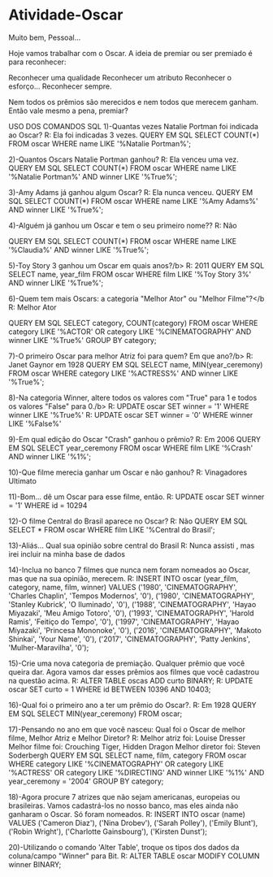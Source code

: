 # Atividade-Oscar

Muito bem, Pessoal...

Hoje vamos trabalhar com o Oscar. A ideia de premiar ou ser premiado é para reconhecer:

Reconhecer uma qualidade
Reconhecer um atributo
Reconhecer o esforço...
Reconhecer sempre.

Nem todos os prêmios são merecidos e nem todos que merecem ganham. Então vale mesmo a pena, premiar?

USO DOS COMANDOS SQL
1)-Quantas vezes Natalie Portman foi indicada ao Oscar? R: Ela foi indicadas 3 vezes.
QUERY EM SQL SELECT COUNT(*) FROM oscar WHERE name LIKE '%Natalie Portman%';


2)-Quantos Oscars Natalie Portman ganhou? R: Ela venceu uma vez.
QUERY EM SQL SELECT COUNT(*) FROM oscar WHERE name LIKE '%Natalie Portman%' AND winner LIKE '%True%';


3)-Amy Adams já ganhou algum Oscar?
R: Ela nunca venceu.
QUERY EM SQL SELECT COUNT(*) FROM oscar WHERE name LIKE '%Amy Adams%' AND winner LIKE '%True%';


4)-Alguém já ganhou um Oscar e tem o seu primeiro nome??
R: Não

QUERY EM SQL
SELECT COUNT(*) FROM oscar WHERE name LIKE '%Claudia%' AND winner LIKE '%True%';


5)-Toy Story 3 ganhou um Oscar em quais anos?/b>
R: 2011
QUERY EM SQL
SELECT name, year_film FROM oscar WHERE film LIKE '%Toy Story 3%' AND winner LIKE '%True%';



6)-Quem tem mais Oscars: a categoria "Melhor Ator" ou "Melhor Filme"?</b
R: Melhor Ator

QUERY EM SQL
SELECT category, COUNT(category) FROM oscar WHERE category LIKE '%ACTOR' OR category LIKE '%CINEMATOGRAPHY' AND winner LIKE '%True%' GROUP BY category;



7)-O primeiro Oscar para melhor Atriz foi para quem? Em que ano?/b>
R: Janet Gaynor em 1928
QUERY EM SQL
SELECT name, MIN(year_ceremony) FROM oscar WHERE category LIKE '%ACTRESS%' AND winner LIKE '%True%';



8)-Na categoria Winner, altere todos os valores com "True" para 1 e todos os valores "False" para 0./b>
R: UPDATE  oscar SET winner = '1' WHERE winner LIKE '%True%'
R: UPDATE  oscar SET winner = '0' WHERE winner LIKE '%False%'



9)-Em qual edição do Oscar "Crash" ganhou o prêmio?
R: Em 2006
QUERY EM SQL
SELECT year_ceremony FROM oscar WHERE film LIKE '%Crash' AND winner LIKE '%1%';



10)-Que filme merecia ganhar um Oscar e não ganhou?
R: Vinagadores Ultimato



11)-Bom... dê um Oscar para esse filme, então.
R: UPDATE oscar SET winner = '1' WHERE id = 10294



12)-O filme Central do Brasil aparece no Oscar?
R: Não
QUERY EM SQL
SELECT * FROM oscar WHERE film LIKE '%Central do Brasil';



13)-Aliás... Qual sua opinião sobre central do Brasil
R: Nunca assisti , mas irei incluir na minha base de dados



14)-Inclua no banco 7 filmes que nunca nem foram nomeados ao Oscar, mas que na sua opinião, merecem.
R: INSERT INTO oscar (year_film, category, name, film, winner) VALUES ('1980', 'CINEMATOGRAPHY', 'Charles Chaplin', 'Tempos Modernos', '0'), ('1980', 'CINEMATOGRAPHY', 'Stanley Kubrick', 'O Iluminado', '0'), ('1988', 'CINEMATOGRAPHY', 'Hayao Miyazaki', 'Meu Amigo Totoro', '0'), ('1993', 'CINEMATOGRAPHY', 'Harold Ramis', 'Feitiço do Tempo', '0'), ('1997', 'CINEMATOGRAPHY', 'Hayao Miyazaki', 'Princesa Mononoke', '0'), ('2016', 'CINEMATOGRAPHY', 'Makoto Shinkai', 'Your Name', '0'), ('2017', 'CINEMATOGRAPHY', 'Patty Jenkins', 'Mulher-Maravilha', '0');



15)-Crie uma nova categoria de premiação. Qualquer prêmio que você queira dar. Agora vamos dar esses prêmios aos filmes que você cadastrou na questão acima.
R: ALTER TABLE oscas ADD curto BINARY;
R: UPDATE oscar SET curto = 1 WHERE id BETWEEN 10396 AND 10403;



16)-Qual foi o primeiro ano a ter um prêmio do Oscar?.
R: Em 1928
QUERY EM SQL SELECT MIN(year_ceremony) FROM oscar;



17)-Pensando no ano em que você nasceu: Qual foi o Oscar de melhor filme, Melhor Atriz e Melhor Diretor?
R: Melhor atriz foi: Louise Dresser
Melhor filme foi: Crouching Tiger, Hidden Dragon
Melhor diretor foi: Steven Soderbergh
QUERY EM SQL
SELECT name, film, category FROM oscar WHERE category LIKE '%CINEMATOGRAPHY' OR category LIKE '%ACTRESS' OR category LIKE '%DIRECTING' AND winner LIKE '%1%' AND year_ceremony = '2004' GROUP BY category;



18)-Agora procure 7 atrizes que não sejam americanas, europeias ou brasileiras. Vamos cadastrá-los no nosso banco, mas eles ainda não ganharam o Oscar. Só foram nomeados.
R: INSERT INTO oscar (name) VALUES ('Cameron Diaz'), ('Nina Drobev'), ('Sarah Polley'), ('Emily Blunt'), ('Robin Wright'), ('Charlotte Gainsbourg'), ('Kirsten Dunst');

20)-Utilizando o comando 'Alter Table', troque os tipos dos dados da coluna/campo "Winner" para Bit.
R: ALTER TABLE oscar MODIFY COLUMN winner BINARY;
